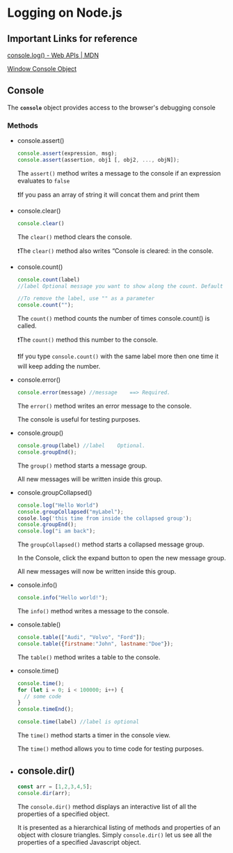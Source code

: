 # Logging on Node.js

## Important Links for reference

[console.log() - Web APIs | MDN](https://developer.mozilla.org/en/docs/Web/API/Console/log)

[Window Console Object](https://www.w3schools.com/jsref/prop_win_console.asp)

## Console

The **`console`** object provides access to the browser's debugging console

### Methods

- console.assert()
    
    ```jsx
    console.assert(expression, msg);
    console.assert(assertion, obj1 [, obj2, ..., objN]);
    ```
    
    The `assert()` method writes a message to the console if an expression evaluates to `false`
    
    ❗If you pass an array of string it will concat them and print them
    
- console.clear()
    
    ```jsx
    console.clear()
    ```
    
    The `clear()` method clears the console.
    
    ❗The `clear()` method also writes “Console is cleared: in the console.
    
- console.count()
    
    ```jsx
    console.count(label)
    //label	Optional message you want to show along the count. Default label is "Default".
    
    //To remove the label, use "" as a parameter
    console.count("");
    ```
    
    The `count()` method counts the number of times console.count() is called.
    
    ❗The `count()` method this number to the console.
    
    ❗If you type `console.count()` with the same label more then one time it will keep adding the number.
    
- console.error()
    
    ```jsx
    console.error(message) //message	==> Required.
    ```
    
    The `error()` method writes an error message to the console.
    
    The console is useful for testing purposes.
    
- console.group()
    
    ```jsx
    console.group(label) //label	Optional.
    console.groupEnd();
    ```
    
    The `group()` method starts a message group.
    
    All new messages will be written inside this group.
    
- console.groupCollapsed()
    
    ```jsx
    console.log("Hello World")
    console.groupCollapsed("myLabel");
    cosole.log('this time from inside the collapsed group');
    console.groupEnd();
    console.log("i am back");
    ```
    
    The `groupCollapsed()` method starts a collapsed message group.
    
    In the Console, click the expand button to open the new message group.
    
    All new messages will now be written inside this group.
    
- console.info()
    
    ```jsx
    console.info("Hello world!");
    ```
    
    The `info()` method writes a message to the console.
    
- console.table()
    
    ```jsx
    console.table(["Audi", "Volvo", "Ford"]);
    console.table({firstname:"John", lastname:"Doe"});
    ```
    
    The `table()` method writes a table to the console.
    
- console.time()
    
    ```jsx
    console.time();
    for (let i = 0; i < 100000; i++) {
      // some code
    }
    console.timeEnd();
    
    console.time(label) //label is optional
    ```
    
    The `time()` method starts a timer in the console view.
    
    The `time()` method allows you to time code for testing purposes.
    
- console.dir()
    - 
    
    ```jsx
    const arr = [1,2,3,4,5];
    console.dir(arr);
    ```
    
    The `console.dir()` method displays an interactive list of all the properties of a specified object.
    
    It is presented as a hierarchical listing of methods and properties of an object with closure triangles. Simply `console.dir()` let us see all the properties of a specified Javascript object.